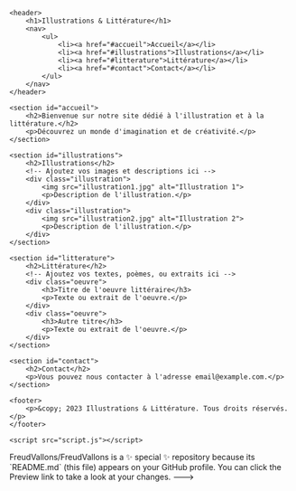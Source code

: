 <!DOCTYPE html>
<html lang="fr">
<head>
    <meta charset="UTF-8">
    <meta name="viewport" content="width=device-width, initial-scale=1.0">
    <title>Illustrations & Littérature</title>
    <link rel="stylesheet" href="styles.css">
</head>
<body>

    <header>
        <h1>Illustrations & Littérature</h1>
        <nav>
            <ul>
                <li><a href="#accueil">Accueil</a></li>
                <li><a href="#illustrations">Illustrations</a></li>
                <li><a href="#litterature">Littérature</a></li>
                <li><a href="#contact">Contact</a></li>
            </ul>
        </nav>
    </header>

    <section id="accueil">
        <h2>Bienvenue sur notre site dédié à l'illustration et à la littérature.</h2>
        <p>Découvrez un monde d'imagination et de créativité.</p>
    </section>

    <section id="illustrations">
        <h2>Illustrations</h2>
        <!-- Ajoutez vos images et descriptions ici -->
        <div class="illustration">
            <img src="illustration1.jpg" alt="Illustration 1">
            <p>Description de l'illustration.</p>
        </div>
        <div class="illustration">
            <img src="illustration2.jpg" alt="Illustration 2">
            <p>Description de l'illustration.</p>
        </div>
    </section>

    <section id="litterature">
        <h2>Littérature</h2>
        <!-- Ajoutez vos textes, poèmes, ou extraits ici -->
        <div class="oeuvre">
            <h3>Titre de l'oeuvre littéraire</h3>
            <p>Texte ou extrait de l'oeuvre.</p>
        </div>
        <div class="oeuvre">
            <h3>Autre titre</h3>
            <p>Texte ou extrait de l'oeuvre.</p>
        </div>
    </section>

    <section id="contact">
        <h2>Contact</h2>
        <p>Vous pouvez nous contacter à l'adresse email@example.com.</p>
    </section>

    <footer>
        <p>&copy; 2023 Illustrations & Littérature. Tous droits réservés.</p>
    </footer>

    <script src="script.js"></script>
</body>
</html>
FreudVallons/FreudVallons is a ✨ special ✨ repository because its `README.md` (this file) appears on your GitHub profile.
You can click the Preview link to take a look at your changes.
--->
